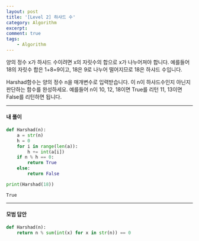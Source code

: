 ```yaml
---
layout: post
title: '[Level 2] 하샤드 수'
category: Algorithm
excerpt: 
comment: true
tags:
    - Algorithm
---
```


양의 정수 x가 하샤드 수이려면 x의 자릿수의 합으로 x가 나누어져야 합니다. 예를들어 18의 자릿수 합은 1+8=9이고, 18은 9로 나누어 떨어지므로 18은 하샤드 수입니다.  

Harshad함수는 양의 정수 n을 매개변수로 입력받습니다. 이 n이 하샤드수인지 아닌지 판단하는 함수를 완성하세요.
예를들어 n이 10, 12, 18이면 True를 리턴 11, 13이면 False를 리턴하면 됩니다.


- - -

#### 내 풀이

```py
def Harshad(n):
    a = str(n)
    h = 0
    for i in range(len(a)):
        h += int(a[i])
    if n % h == 0:
        return True
    else:
        return False

print(Harshad(18))
```

```re
True
```

- - -

#### 모범 답안

```py
def Harshad(n):
    return n % sum(int(x) for x in str(n)) == 0
```